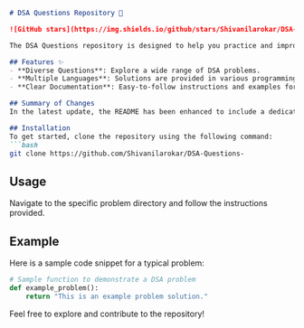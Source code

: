 ```markdown
# DSA Questions Repository 🤖

![GitHub stars](https://img.shields.io/github/stars/Shivanilarokar/DSA-Questions-.svg?style=social) ![GitHub forks](https://img.shields.io/github/forks/Shivanilarokar/DSA-Questions-.svg?style=social)

The DSA Questions repository is designed to help you practice and improve your coding skills through a comprehensive collection of Data Structures and Algorithms (DSA) problems.

## Features ✨
- **Diverse Questions**: Explore a wide range of DSA problems.
- **Multiple Languages**: Solutions are provided in various programming languages.
- **Clear Documentation**: Easy-to-follow instructions and examples for each problem.

## Summary of Changes
In the latest update, the README has been enhanced to include a dedicated **Features** section, highlighting the core advantages of the repository. Minor formatting adjustments were also made for improved readability.

## Installation
To get started, clone the repository using the following command:
```bash
git clone https://github.com/Shivanilarokar/DSA-Questions-
```

## Usage
Navigate to the specific problem directory and follow the instructions provided.

## Example
Here is a sample code snippet for a typical problem:

```python
# Sample function to demonstrate a DSA problem
def example_problem():
    return "This is an example problem solution."
```

Feel free to explore and contribute to the repository!
```